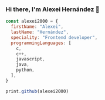### Hi there, I'm Alexei Hernández 👋

```javascript
const alexei2000 = {
  firstName: "Alexei",
  lastName: "Hernández",
  speciality: "Frontend developer",
  programmingLanguages: [
    c,
    c++,
    javascript,
    java,
    python,
  ],
}

print.github(alexei2000)

```


<!--
**alexei2000/alexei2000** is a ✨ _special_ ✨ repository because its `README.md` (this file) appears on your GitHub profile.

Here are some ideas to get you started:

- 🔭 I’m currently working on ...
- 🌱 I’m currently learning ...
- 👯 I’m looking to collaborate on ...
- 🤔 I’m looking for help with ...
- 💬 Ask me about ...
- 📫 How to reach me: ...
- 😄 Pronouns: ...
- ⚡ Fun fact: ...
-->
